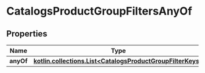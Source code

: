 
# CatalogsProductGroupFiltersAnyOf

## Properties
| Name | Type | Description | Notes |
| ------------ | ------------- | ------------- | ------------- |
| **anyOf** | [**kotlin.collections.List&lt;CatalogsProductGroupFilterKeys&gt;**](CatalogsProductGroupFilterKeys.md) |  |  |



